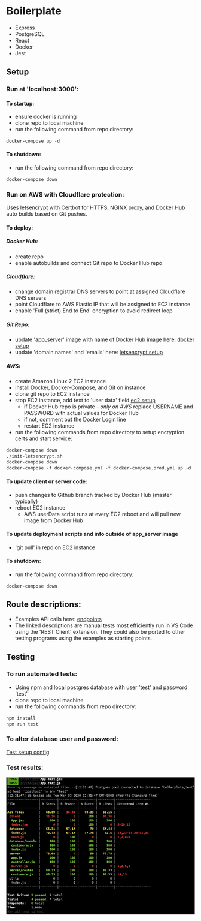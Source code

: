 # Boilerplate
- Express
- PostgreSQL
- React
- Docker
- Jest

## Setup

### Run at 'localhost:3000': 
#### To startup:
- ensure docker is running
- clone repo to local machine
- run the following command from repo directory:

```
docker-compose up -d
```

#### To shutdown:
- run the following command from repo directory:
```
docker-compose down
```

### Run on AWS with Cloudflare protection:
Uses letsencrypt with Certbot for HTTPS, NGINX proxy, and Docker Hub auto builds based on Git pushes.
#### To deploy:
##### Docker Hub:
- create repo
- enable autobuilds and connect Git repo to Docker Hub repo
##### Cloudflare:
- change domain registrar DNS servers to point at assigned Cloudflare DNS servers
- point Cloudflare to AWS Elastic IP that will be assigned to EC2 instance
- enable 'Full (strict) End to End' encryption to avoid redirect loop
##### Git Repo:
- update 'app_server' image with name of Docker Hub image here:
[docker setup](./docker-compose.prod.yml)
- update 'domain names' and 'emails' here:
[letsencrypt setup](./init-letsencrypt.sh)

##### AWS:
- create Amazon Linux 2 EC2 instance
- install Docker, Docker-Compose, and Git on instance
- clone git repo to EC2 instance
- stop EC2 instance, add text to 'user data' field
  [ec2 setup](./awsUserData.txt)
  - if Docker Hub repo is private - <em>only on AWS</em> replace USERNAME and PASSWORD with actual values for Docker Hub
  - if not, comment out the Docker Login line
  - restart EC2 instance
- run the following commands from repo directory to setup encryption certs and start service:

```
docker-compose down
./init-letsencrypt.sh
docker-compose down
docker-compose -f docker-compose.yml -f docker-compose.prod.yml up -d
```

#### To update client or server code:
- push changes to Github branch tracked by Docker Hub (master typically)
- reboot EC2 instance
  - AWS userData script runs at every EC2 reboot and will pull new image from Docker Hub

#### To update deployment scripts and info outside of app_server image
- 'git pull' in repo on EC2 instance


#### To shutdown:
- run the following command from repo directory:
```
docker-compose down
```

## Route descriptions:
- Examples API calls here: [endpoints](./test-utils/APItests.http)
- The linked descriptions are manual tests most efficiently run in VS Code using the 'REST Client' extension.  They could also be ported to other testing programs using the examples as starting points.

## Testing

### To run automated tests: 
- Using npm and local postgres database with user 'test' and password 'test'
- clone repo to local machine
- run the following commands from repo directory:
```
npm install
npm run test
```
### To alter database user and password:
[Test setup config](./test-utils/globalTestSetup.js)

### Test results:
![test results](./test-utils/test-coverage.png)
